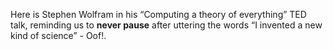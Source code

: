 Here is Stephen Wolfram in his “Computing a theory of everything” TED talk,
reminding us to **never pause** after uttering the words “I invented a new
kind of science” - Oof!.